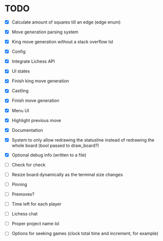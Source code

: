# TODO

- [x] Calculate amount of squares till an edge (edge enum)
- [x] Move generation parsing system
- [x] King move generation without a stack overflow lol
- [x] Config
- [x] Integrate Lichess API
- [x] UI states
- [x] Finish king move generation
- [x] Castling
- [x] Finish move generation
- [x] Menu UI
- [x] Highlight previous move
- [x] Documentation
- [x] System to only allow redrawing the statusline instead of redrawing the whole board (bool passed to draw_board?)
- [x] Optional debug info (written to a file)

- [ ] Check for check
- [ ] Resize board dynamically as the terminal size changes
- [ ] Pinning
- [ ] Premoves?
- [ ] Time left for each player
- [ ] Lichess chat
- [ ] Proper project name lol
- [ ] Options for seeking games (clock total time and increment, for example)
